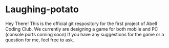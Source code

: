 # Laughing-potato
Hey There!
This is the official git respository for the first project of Abell Coding Club.
We currently are designing a game for both mobile and PC (console ports coming soon)
If you have any suggestions for the game or a question for me, feel free to ask.
